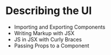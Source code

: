 # Describing the UI
- Importing and Exporting Components
- Writing Markup with JSX
- JS in JSX with Curly Braces
- Passing Props to a Component